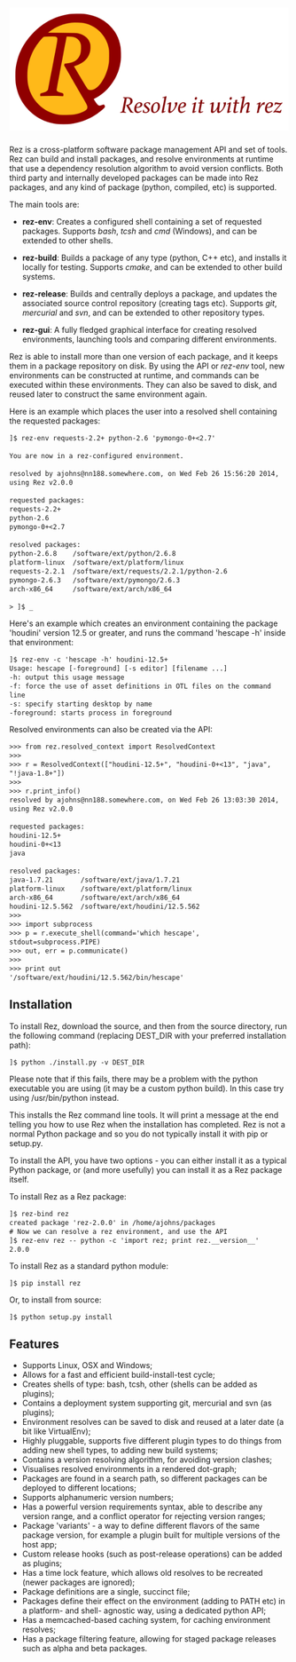 # ![rez](media/rez_banner_256.png)

Rez is a cross-platform software package management API and set of tools. Rez can
build and install packages, and resolve environments at runtime that use a dependency
resolution algorithm to avoid version conflicts. Both third party and internally
developed packages can be made into Rez packages, and any kind of package (python,
compiled, etc) is supported.

The main tools are:

* **rez-env**: Creates a configured shell containing a set of requested packages.
  Supports *bash*, *tcsh* and *cmd* (Windows), and can be extended to other shells.

* **rez-build**: Builds a package of any type (python, C++ etc), and installs it
  locally for testing. Supports *cmake*, and can be extended to other build systems.

* **rez-release**: Builds and centrally deploys a package, and updates the associated
  source control repository (creating tags etc). Supports *git*, *mercurial*
  and *svn*, and can be extended to other repository types.

* **rez-gui**: A fully fledged graphical interface for creating resolved environments,
  launching tools and comparing different environments.

Rez is able to install more than one version of each package, and it keeps them in
a package repository on disk. By using the API or *rez-env* tool, new environments
can be constructed at runtime, and commands can be executed within these environments.
They can also be saved to disk, and reused later to construct the same environment
again.

Here is an example which places the user into a resolved shell containing the
requested packages:

    ]$ rez-env requests-2.2+ python-2.6 'pymongo-0+<2.7'

    You are now in a rez-configured environment.

    resolved by ajohns@nn188.somewhere.com, on Wed Feb 26 15:56:20 2014, using Rez v2.0.0

    requested packages:
    requests-2.2+
    python-2.6
    pymongo-0+<2.7

    resolved packages:
    python-2.6.8    /software/ext/python/2.6.8
    platform-linux  /software/ext/platform/linux
    requests-2.2.1  /software/ext/requests/2.2.1/python-2.6
    pymongo-2.6.3   /software/ext/pymongo/2.6.3
    arch-x86_64     /software/ext/arch/x86_64

    > ]$ _

Here's an example which creates an environment containing the package 'houdini'
version 12.5 or greater, and runs the command 'hescape -h' inside that environment:

    ]$ rez-env -c 'hescape -h' houdini-12.5+
    Usage: hescape [-foreground] [-s editor] [filename ...]
    -h: output this usage message
    -f: force the use of asset definitions in OTL files on the command line
    -s: specify starting desktop by name
    -foreground: starts process in foreground

Resolved environments can also be created via the API:

    >>> from rez.resolved_context import ResolvedContext
    >>>
    >>> r = ResolvedContext(["houdini-12.5+", "houdini-0+<13", "java", "!java-1.8+"])
    >>>
    >>> r.print_info()
    resolved by ajohns@nn188.somewhere.com, on Wed Feb 26 13:03:30 2014, using Rez v2.0.0

    requested packages:
    houdini-12.5+
    houdini-0+<13
    java

    resolved packages:
    java-1.7.21       /software/ext/java/1.7.21
    platform-linux    /software/ext/platform/linux
    arch-x86_64       /software/ext/arch/x86_64
    houdini-12.5.562  /software/ext/houdini/12.5.562
    >>>
    >>> import subprocess
    >>> p = r.execute_shell(command='which hescape', stdout=subprocess.PIPE)
    >>> out, err = p.communicate()
    >>>
    >>> print out
    '/software/ext/houdini/12.5.562/bin/hescape'


## Installation

To install Rez, download the source, and then from the source directory, run the
following command (replacing DEST_DIR with your preferred installation path):

    ]$ python ./install.py -v DEST_DIR

Please note that if this fails, there may be a problem with the python executable
you are using (it may be a custom python build). In this case try using
/usr/bin/python instead.

This installs the Rez command line tools. It will print a message at the end
telling you how to use Rez when the installation has completed. Rez is not a
normal Python package and so you do not typically install it with pip or setup.py.

To install the API, you have two options - you can either install it as a typical
Python package, or (and more usefully) you can install it as a Rez package itself.

To install Rez as a Rez package:

    ]$ rez-bind rez
    created package 'rez-2.0.0' in /home/ajohns/packages
    # Now we can resolve a rez environment, and use the API
    ]$ rez-env rez -- python -c 'import rez; print rez.__version__'
    2.0.0

To install Rez as a standard python module:

    ]$ pip install rez

Or, to install from source:

    ]$ python setup.py install


## Features

* Supports Linux, OSX and Windows;
* Allows for a fast and efficient build-install-test cycle;
* Creates shells of type: bash, tcsh, other (shells can be added as plugins);
* Contains a deployment system supporting git, mercurial and svn (as plugins);
* Environment resolves can be saved to disk and reused at a later date (a bit
  like VirtualEnv);
* Highly pluggable, supports five different plugin types to do things from
  adding new shell types, to adding new build systems;
* Contains a version resolving algorithm, for avoiding version clashes;
* Visualises resolved environments in a rendered dot-graph;
* Packages are found in a search path, so different packages can be deployed
  to different locations;
* Supports alphanumeric version numbers;
* Has a powerful version requirements syntax, able to describe any version
  range, and a conflict operator for rejecting version ranges;
* Package 'variants' - a way to define different flavors of the same package
  version, for example a plugin built for multiple versions of the host app;
* Custom release hooks (such as post-release operations) can be added as plugins;
* Has a time lock feature, which allows old resolves to be recreated (newer
  packages are ignored);
* Package definitions are a single, succinct file;
* Packages define their effect on the environment (adding to PATH etc) in a
  platform- and shell- agnostic way, using a dedicated python API;
* Has a memcached-based caching system, for caching environment resolves;
* Has a package filtering feature, allowing for staged package releases such as
  alpha and beta packages.
